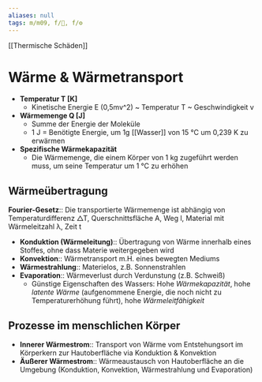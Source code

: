 ```yaml
---
aliases: null
tags: m/m09, f/🧴, f/⚙️
---
```



[[Thermische Schäden]]

# Wärme & Wärmetransport

- **Temperatur T [K]**
    - Kinetische Energie E (0,5mv^2) ~ Temperatur T ~ Geschwindigkeit v
- **Wärmemenge Q [J]**
    - Summe der Energie der Moleküle
    - 1 J = Benötigte Energie, um 1g [[Wasser]] von 15 °C um 0,239 K zu erwärmen
- **Spezifische Wärmekapazität**
    - Die Wärmemenge, die einem Körper von 1 kg zugeführt werden muss, um seine Temperatur um 1 °C zu erhöhen

## Wärmeübertragung

**Fourier-Gesetz**:: Die transportierte Wärmemenge ist abhängig von Temperaturdifferenz △T, Querschnittsfläche A, Weg l, Material mit Wärmeleitzahl λ, Zeit t

- **Konduktion (Wärmeleitung)**:: Übertragung von Wärme innerhalb eines Stoffes, ohne dass Materie weitergegeben wird
- **Konvektion**:: Wärmetransport m.H. eines bewegten Mediums
- **Wärmestrahlung**:: Materielos, z.B. Sonnenstrahlen
- **Evaporation**:: Wärmeverlust durch Verdunstung (z.B. Schweiß)
    - Günstige Eigenschaften des Wassers: Hohe *Wärmekapazität*, hohe *latente Wärme* (aufgenommene Energie, die noch nicht zu Temperaturerhöhung führt), hohe *Wärmeleitfähigkeit*

## Prozesse im menschlichen Körper

- **Innerer Wärmestrom**:: Transport von Wärme vom Entstehungsort im Körperkern zur Hautoberfläche via Konduktion & Konvektion
- **Äußerer Wärmestrom**:: Wärmeaustausch von Hautoberfläche an die Umgebung (Konduktion, Konvektion, Wärmestrahlung und Evaporation)

